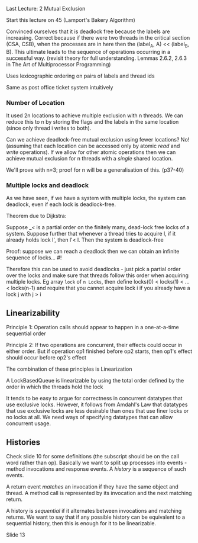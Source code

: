 Last Lecture: 2 Mutual Exclusion

Start this lecture on 45 (Lamport's Bakery Algorithm)

Convinced ourselves that it is deadlock free because the labels are increasing. Correct because if there were two threads in the critical section (CSA, CSB), when the processes are in here then the (label<sub>A</sub>, A) << (label<sub>B</sub>, B). This ultimate leads to the sequence of operations occurring in a successful way. (revisit theory for full understanding. Lemmas 2.6.2, 2.6.3 in The Art of Multiprocessor Programming)

Uses lexicographic ordering on pairs of labels and thread ids

Same as post office ticket system intuitively

### Number of Location
It used 2n locations to achieve multiple exclusion with n threads. We can reduce this to n by storing the flags and the labels in the same location (since only thread i writes to both).

Can we achieve deadlock-free mutual exclusion using fewer locations? No! (assuming that each location can be accessed only by atomic _read_ and _write_ operations). If we allow for other atomic operations then we can achieve mutual exclusion for n threads with a _single_ shared location.

We'll prove with n=3; proof for n will be a generalisation of this. (p37-40)

### Multiple locks and deadlock

As we have seen, if we have a system with multiple locks, the system can deadlock, even if each lock is deadlock-free. 

Theorem due to Dijkstra:

Suppose _< is a partial order on the finitely many, dead-lock free locks of a system. Suppose further that whenever a thread tries to acquire l, if it already holds lock l', then l'< l. Then the system is deadlock-free

Proof: suppose we can reach a deadlock then we can obtain an infinite sequence of locks... #!

Therefore this can be used to avoid deadlocks - just pick a partial order over the locks and make sure that threads follow this order when acquiring multiple locks. Eg array `lock` of `n Locks`, then define locks(0) < locks(1) < ... < locks(n-1) and require that you cannot acquire lock i if you already have a lock j with j > i

## Linearizability

Principle 1: Operation calls should appear to happen in a one-at-a-time sequential order

Principle 2: If two operations are concurrent, their effects could occur in either order. But if operation op1 finished before op2 starts, then op1's effect should occur before op2's effect

The combination of these principles is Linearization

A LockBasedQueue is linearizable by using the total order defined by the order in which the threads hold the lock

It tends to be easy to argue for correctness in concurrent datatypes that use exclusive locks. However, it follows from Amdahl's Law that datatypes that use exclusive locks are less desirable than ones that use finer locks or no locks at all. We need ways of specifying datatypes that can allow concurrent usage.

## Histories
Check slide 10 for some definitions (the subscript should be on the call word rather than op). Basically we want to split up processes into events - method invocations and response events. A _history_ is a sequence of such events.

A return event _matches_ an invocation if they have the same object and thread. A method call is represented by its invocation and the next matching return.

A history is _sequential_ if it alternates between invocations and matching returns. We want to say that if any possible history can be equivalent to a sequential history, then this is enough for it to be linearizable.

Slide 13